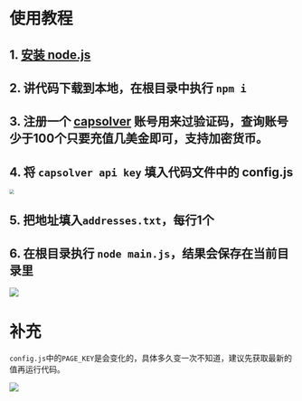 # 使用教程

## 1. [安装 node.js](https://nodejs.org/zh-tw/download)

## 2. 讲代码下载到本地，在根目录中执行 `npm i `

## 3. 注册一个 [capsolver](https://dashboard.capsolver.com/passport/register?inviteCode=5RABgFowf082) 账号用来过验证码，查询账号少于100个只要充值几美金即可，支持加密货币。

## 4. 将 `capsolver api key` 填入代码文件中的 config.js

<img src="https://i.imgur.com/pBkdnDi.jpg" style="zoom:50%;" />

## 5. 把地址填入`addresses.txt`，每行1个

## 6. 在根目录执行 `node main.js`，结果会保存在当前目录里

![](https://i.imgur.com/KfvRoaR.png)



# 补充

`config.js`中的`PAGE_KEY`是会变化的，具体多久变一次不知道，建议先获取最新的值再运行代码。

![](https://i.imgur.com/1809odG.jpg)
